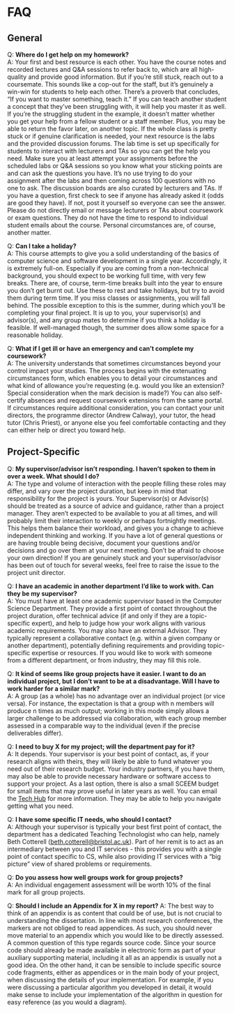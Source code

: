 # FAQ

## General

Q: **Where do I get help on my homework?**  
A: Your first and best resource is each other. You have the course notes and recorded lectures and Q&A sessions to refer back to, which are all high-quality 
and provide good information. But if you’re still stuck, reach out to a coursemate. This sounds like a cop-out for the staff, but it’s genuinely a win-win for 
students to help each other. There’s a proverb that concludes, “If you want to master something, teach it.” If you can teach another student a concept that 
they’ve been struggling with, it will help you master it as well. If you’re the struggling student in the example, it doesn’t matter whether you get your help 
from a fellow student or a staff member. Plus, you may be able to return the favor later, on another topic. If the whole class is pretty stuck or if genuine 
clarification is needed, your next resource is the labs and the provided discussion forums. The lab time is set up specifically for students to interact with 
lecturers and TAs so you can get the help you need. Make sure you at least attempt your assignments before the scheduled labs or Q&A sessions so you know what 
your sticking points are and can ask the questions you have. It’s no use trying to do your assignment after the labs and then coming across 100 questions with 
no one to ask. The discussion boards are also curated by lecturers and TAs. If you have a question, first check to see if anyone has already asked it (odds are 
good they have). If not, post it yourself so everyone can see the answer. Please do not directly email or message lecturers or TAs about coursework or exam 
questions. They do not have the time to respond to individual student emails about the course. Personal circumstances are, of course, another matter. 

Q: **Can I take a holiday?**  
A: This course attempts to give you a solid understanding of the basics of computer science and software development in a single year. Accordingly, it is 
extremely full-on. Especially if you are coming from a non-technical background, you should expect to be working full time, with very few breaks. There are, 
of course, term-time breaks built into the year to ensure you don’t get burnt out. Use these to rest and take holidays, but try to avoid them during term time. 
If you miss classes or assignments, you will fall behind. The possible exception to this is the summer, during which you’ll be completing your final project. 
It is up to you, your supervisor(s) and advisor(s), and any group mates to determine if you think a holiday is feasible. If well-managed though, the summer 
does allow some space for a reasonable holiday.

Q: **What if I get ill or have an emergency and can’t complete my coursework?**  
A: The university understands that sometimes circumstances beyond your control impact your studies. The process begins with the extenuating circumstances 
form, which enables you to detail your circumstances and what kind of allowance you’re requesting (e.g. would you like an extension? Special consideration 
when the mark decision is made?) You can also self-certify absences and request coursework extensions from the same portal. If circumstances require additional 
consideration, you can contact your unit directors, the programme director (Andrew Calway), your tutor, the head tutor (Chris Priest), or anyone else you feel 
comfortable contacting and they can either help or direct you toward help.  

## Project-Specific

Q: **My supervisor/advisor isn’t responding. I haven’t spoken to them in over a week. What should I do?**  
A: The type and volume of interaction with the people filling these roles may differ, and vary over the project duration, but keep in mind that responsibility 
for the project is yours. Your Supervisor(s) or Advisor(s) should be treated as a source of advice and guidance, rather than a project manager. They aren’t 
expected to be available to you at all times, and will probably limit their interaction to weekly or perhaps fortnightly meetings. This helps them balance their 
workload, and gives you a change to achieve independent thinking and working. If you have a lot of general questions or are having trouble being decisive, 
document your questions and/or decisions and go over them at your next meeting. Don’t be afraid to choose your own direction! If you are genuinely stuck and your 
supervisor/advisor has been out of touch for several weeks, feel free to raise the issue to the project unit director. 

Q: **I have an academic in another department I’d like to work with. Can they be my supervisor?**  
A: You must have at least one academic supervisor based in the Computer Science Department. They provide a first point of contact throughout the project 
duration, offer technical advice (if and only if they are a topic-specific expert), and help to judge how your work aligns with various academic requirements. 
You may also have an external Advisor. They typically represent a collaborative contact (e.g. within a given company or another department), potentially defining 
requirements and providing topic-specific expertise or resources. If you would like to work with someone from a different department, or from industry, they may 
fill this role.

Q: **It kind of seems like group projects have it easier. I want to do an individual project, but I don’t want to be at a disadvantage. Will I have to work 
harder for a similar mark?**  
A: A group (as a whole) has no advantage over an individual project (or vice versa). For instance, the expectation is that a group with n members will produce 
n times as much output; working in this mode simply allows a larger challenge to be addressed via collaboration, with each group member assessed in a comparable 
way to the individual (even if the precise deliverables differ). 

Q: **I need to buy X for my project; will the department pay for it?**  
A: It depends. Your supervisor is your best point of contact, as, if your research aligns with theirs, they will likely be able to fund whatever you need out 
of their research budget. Your industry partners, if you have them, may also be able to provide necessary hardware or software access to support your project. 
As a last option, there is also a small SCEEM budget for small items that may prove useful in later years as well. You can email the [Tech Hub](engf-tech-hub@bristol.ac.uk) for more information. They may be able to help you navigate getting what you need. 

Q: **I have some specific IT needs, who should I contact?**  
A: Although your supervisor is typically your best first point of contact, the department has a dedicated Teaching Technologist who can help, namely Beth 
Cotterell (beth.cotterell@bristol.ac.uk). Part of her remit is to act as an intermediary between you and IT services - this provides you with a single point 
of contact specific to CS, while also providing IT services with a “big picture” view of shared problems or requirements.

Q: **Do you assess how well groups work for group projects?**  
A: An individual engagement assessment will be worth 10% of the final mark for all group projects.

Q: **Should I include an Appendix for X in my report?**
A: The best way to think of an appendix is as content that could be of use, but is not crucial to understanding the dissertation. In line with most research 
conferences, the markers are not obliged to read appendices. As such, you should never move material to an appendix which you would like to be directly assessed.
A common question of this type regards source code. Since your source code should already be made available in electronic form as part of your auxiliary 
supporting material, including it all as an appendix is usually not a good idea. On the other hand, it can be sensible to include specific source code fragments, 
either as appendices or in the main body of your project, when discussing the details of your implementation. For example, if you were discussing a particular 
algorithm you developed in detail, it would make sense to include your implementation of the algorithm in question for easy reference (as you would a diagram).
